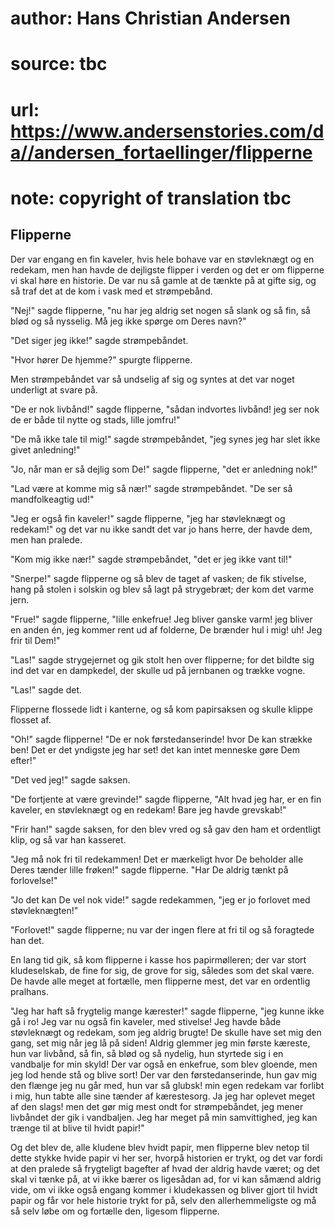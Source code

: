 # author: Hans Christian Andersen
# source: tbc
# url: https://www.andersenstories.com/da//andersen_fortaellinger/flipperne
# note: copyright of translation tbc

## Flipperne 

Der var engang en fin kaveler, hvis hele bohave var en støvleknægt og en
redekam, men han havde de dejligste flipper i verden og det er om
flipperne vi skal høre en historie. De var nu så gamle at de tænkte på
at gifte sig, og så traf det at de kom i vask med et strømpebånd.

"Nej!" sagde flipperne, "nu har jeg aldrig set nogen så slank og så
fin, så blød og så nysselig. Må jeg ikke spørge om Deres navn?"

"Det siger jeg ikke!" sagde strømpebåndet.

"Hvor hører De hjemme?" spurgte flipperne.

Men strømpebåndet var så undselig af sig og syntes at det var noget
underligt at svare på.

"De er nok livbånd!" sagde flipperne, "sådan indvortes livbånd! jeg
ser nok de er både til nytte og stads, lille jomfru!"

"De må ikke tale til mig!" sagde strømpebåndet, "jeg synes jeg har
slet ikke givet anledning!"

"Jo, når man er så dejlig som De!" sagde flipperne, "det er anledning
nok!"

"Lad være at komme mig så nær!" sagde strømpebåndet. "De ser så
mandfolkeagtig ud!"

"Jeg er også fin kaveler!" sagde flipperne, "jeg har støvleknægt og
redekam!" og det var nu ikke sandt det var jo hans herre, der havde
dem, men han pralede.

"Kom mig ikke nær!" sagde strømpebåndet, "det er jeg ikke vant til!"

"Snerpe!" sagde flipperne og så blev de taget af vasken; de fik
stivelse, hang på stolen i solskin og blev så lagt på strygebræt; der
kom det varme jern.

"Frue!" sagde flipperne, "lille enkefrue! Jeg bliver ganske varm! jeg
bliver en anden én, jeg kommer rent ud af folderne, De brænder hul i
mig! uh! Jeg frir til Dem!"

"Las!" sagde strygejernet og gik stolt hen over flipperne; for det
bildte sig ind det var en dampkedel, der skulle ud på jernbanen og
trække vogne.

"Las!" sagde det.

Flipperne flossede lidt i kanterne, og så kom papirsaksen og skulle
klippe flosset af.

"Oh!" sagde flipperne! "De er nok førstedanserinde! hvor De kan
strække ben! Det er det yndigste jeg har set! det kan intet menneske
gøre Dem efter!"

"Det ved jeg!" sagde saksen.

"De fortjente at være grevinde!" sagde flipperne, "Alt hvad jeg har,
er en fin kaveler, en støvleknægt og en redekam! Bare jeg havde
grevskab!"

"Frir han!" sagde saksen, for den blev vred og så gav den ham et
ordentligt klip, og så var han kasseret.

"Jeg må nok fri til redekammen! Det er mærkeligt hvor De beholder alle
Deres tænder lille frøken!" sagde flipperne. "Har De aldrig tænkt på
forlovelse!"

"Jo det kan De vel nok vide!" sagde redekammen, "jeg er jo forlovet
med støvleknægten!"

"Forlovet!" sagde flipperne; nu var der ingen flere at fri til og så
foragtede han det.

En lang tid gik, så kom flipperne i kasse hos papirmølleren; der var
stort kludeselskab, de fine for sig, de grove for sig, således som det
skal være. De havde alle meget at fortælle, men flipperne mest, det var
en ordentlig pralhans.

"Jeg har haft så frygtelig mange kærester!" sagde flipperne, "jeg
kunne ikke gå i ro! Jeg var nu også fin kaveler, med stivelse! Jeg havde
både støvleknægt og redekam, som jeg aldrig brugte! De skulle have set
mig den gang, set mig når jeg lå på siden! Aldrig glemmer jeg min første
kæreste, hun var livbånd, så fin, så blød og så nydelig, hun styrtede
sig i en vandbalje for min skyld! Der var også en enkefrue, som blev
gloende, men jeg lod hende stå og blive sort! Der var den
førstedanserinde, hun gav mig den flænge jeg nu går med, hun var så
glubsk! min egen redekam var forlibt i mig, hun tabte alle sine tænder
af kærestesorg. Ja jeg har oplevet meget af den slags! men det gør mig
mest ondt for strømpebåndet, jeg mener livbåndet der gik i vandbaljen.
Jeg har meget på min samvittighed, jeg kan trænge til at blive til hvidt
papir!"

Og det blev de, alle kludene blev hvidt papir, men flipperne blev netop
til dette stykke hvide papir vi her ser, hvorpå historien er trykt, og
det var fordi at den pralede så frygteligt bagefter af hvad der aldrig
havde været; og det skal vi tænke på, at vi ikke bærer os ligesådan ad,
for vi kan såmænd aldrig vide, om vi ikke også engang kommer i
kludekassen og bliver gjort til hvidt papir og får vor hele historie
trykt for på, selv den allerhemmeligste og må så selv løbe om og
fortælle den, ligesom flipperne.
